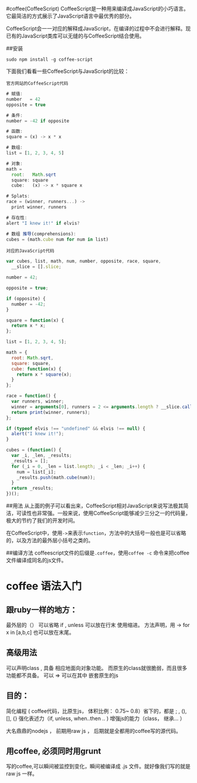 #coffee(CoffeeScript)
CoffeeScript是一种用来编译成JavaScript的小巧语言。它最简洁的方式展示了JavaScript语言中最优秀的部分。

CoffeeScript会一一对应的解释成JavaScript，在编译的过程中不会进行解释。现已有的JavaScript类库可以无缝的与CoffeeScript结合使用。

##安装
```
sudo npm install -g coffee-script
```

下面我们看看一些CoffeeScript与JavaScript的比较：

`官方网站的CoffeeScript代码`
```javascript
# 赋值:
number   = 42
opposite = true

# 条件:
number = -42 if opposite

# 函数:
square = (x) -> x * x

# 数组:
list = [1, 2, 3, 4, 5]

# 对象:
math =
  root:   Math.sqrt
  square: square
  cube:   (x) -> x * square x

# Splats:
race = (winner, runners...) ->
  print winner, runners

# 存在性:
alert "I knew it!" if elvis?

# 数组 推导(comprehensions):
cubes = (math.cube num for num in list)
```

`对应的JavaScript代码`

```javascript
var cubes, list, math, num, number, opposite, race, square,
  __slice = [].slice;

number = 42;

opposite = true;

if (opposite) {
  number = -42;
}

square = function(x) {
  return x * x;
};

list = [1, 2, 3, 4, 5];

math = {
  root: Math.sqrt,
  square: square,
  cube: function(x) {
    return x * square(x);
  }
};

race = function() {
  var runners, winner;
  winner = arguments[0], runners = 2 <= arguments.length ? __slice.call(arguments, 1) : [];
  return print(winner, runners);
};

if (typeof elvis !== "undefined" && elvis !== null) {
  alert("I knew it!");
}

cubes = (function() {
  var _i, _len, _results;
  _results = [];
  for (_i = 0, _len = list.length; _i < _len; _i++) {
    num = list[_i];
    _results.push(math.cube(num));
  }
  return _results;
})();
```

##用法
从上面的例子可以看出来，CoffeeScript相对JavaScript来说写法极其简洁，可读性也非常强。一般来说，使用CoffeeScript能够减少三分之一的代码量，极大的节约了我们的开发时间。

在CoffeeScript中，使用`->`来表示`function`，方法中的大括号一般也是可以省略的，以及方法的最外层小括号之类的。

##编译方法
coffeescript文件的后缀是`.coffee`，使用`coffee -c` 命令来把coffee文件编译成同名的js文件。


# coffee 语法入门

## 跟ruby一样的地方：
最外层的（） 可以省略
if , unless 可以放在行末
使用缩进。
方法声明，用 ->
for x in [a,b,c]  也可以放在末尾。

## 高级用法
可以声明class , 具备 相应地面向对象功能。 而原生的class就很脆弱，而且很多功能都不具备。
可以 =>
可以在其中 嵌套原生的js


## 目的：
简化编程  ( coffee代码，比原生js， 体积比例： 0.75~ 0.8）省下的，都是 ; , (), [], {}
强化表述力（if, unless, when..then .. )
增强js的能力（class， 继承... ）

大名鼎鼎的nodejs ， 前期用raw js ， 后期就是全都用的coffee写的源代码。


## 用coffee,  必须同时用grunt

写的coffee,可以瞬间被监控到变化，瞬间被编译成 .js 文件。就好像我们写的就是raw js 一样。
